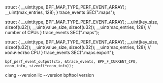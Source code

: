 struct {
    __uint(type, BPF_MAP_TYPE_PERF_EVENT_ARRAY);
    __uint(max_entries, 128);
} trace_events SEC(".maps");



struct
{
    __uint(type, BPF_MAP_TYPE_PERF_EVENT_ARRAY);
    __uint(key_size, sizeof(u32));
    __uint(value_size, sizeof(u32));
    __uint(max_entries, 128); // number of CPUs
} trace_events SEC(".maps");


struct {
    __uint(type, BPF_MAP_TYPE_PERF_EVENT_ARRAY);
    __uint(key_size, sizeof(u32));
    __uint(value_size, sizeof(u32));
    __uint(max_entries, 128); // количество CPU
} trace_events SEC(".maps.export");


    bpf_perf_event_output(ctx, &trace_events, BPF_F_CURRENT_CPU, conn_info, sizeof(*conn_info));

clang --version
llc --version
bpftool version



